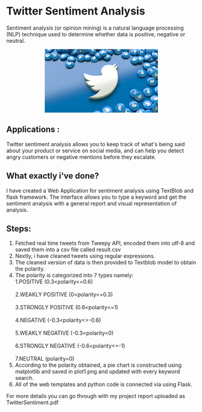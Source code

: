 # Twitter Sentiment Analysis

Sentiment analysis (or opinion mining) is a natural language processing (NLP) technique used to determine whether data is positive, negative or neutral.

<p align="center">
<img  src="https://github.com/vj-vanshika/TwitterSentimentAnalysis/blob/main/static/t2.jpg" class="center">
</p>

## Applications :

Twitter sentiment analysis allows you to keep track of what's being said about your product or service on social media, and can help you detect angry customers or negative mentions before they escalate.

## What exactly i've done?

I have created a Web Application for sentiment analysis using TextBlob and flask framework.
The interface allows you to type a keyword and get the sentiment analysis with a general report and visual representation of analysis.

## Steps:
1. Fetched real time tweets from Tweepy API, encoded them into utf-8 and saved them into a csv file called result.csv 
2. Nextly, i have cleaned tweets using regular expressions.
3. The cleaned version of data is then provided to Textblob model to obtain the polarity.
4. The polarity is categorized into 7 types namely:
        <br>    1.POSITIVE (0.3<polarity<=0.6) </br>
        <br>    2.WEAKLY POSITIVE (0<polarity<=0.3) </br>
        <br>    3.STRONGLY POSITIVE (0.6<polarity<=1)</br>
        <br>    4.NEGATIVE (-0.3<polarity<=-0.6)</br>
        <br>    5.WEAKLY NEGATIVE (-0.3<polarity<0)</br>
        <br>    6.STRONGLY NEGATIVE (-0.6<polarity<=-1)</br>
       <br>     7.NEUTRAL (polarity=0)</br>
5. According to the polarity obtained, a pie chart is constructed using matplotlib and saved in plot1.png    and updated with every keyword search.
6. All of the web templates and python code is connected via using Flask.

For more details you can go through with my project report uploaded as TwitterSentiment.pdf
